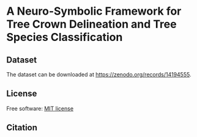 # A Neuro-Symbolic Framework for Tree Crown Delineation and Tree Species Classification

## Dataset
The dataset can be downloaded at https://zenodo.org/records/14194555.

## License
Free software: [MIT license](https://github.com/ihmn02/forest_ecology_neuro_symbolic_framework/blob/main/LICENSE)

## Citation



